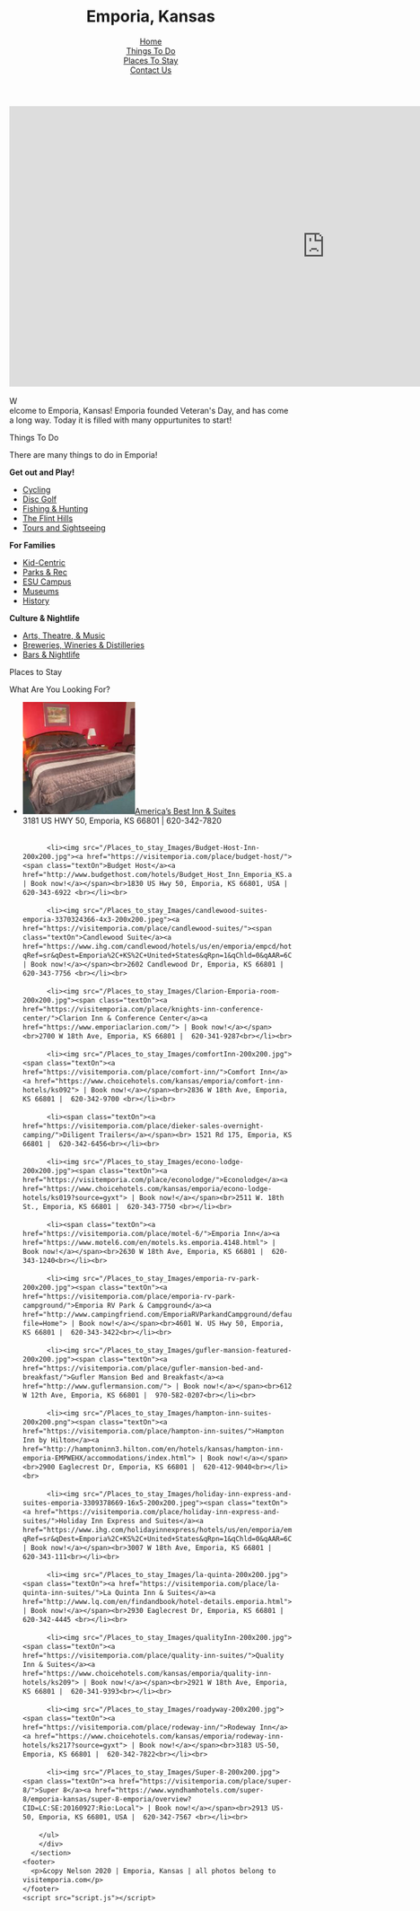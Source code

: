 <!DOCTYPE html>
<html>

<head>
	<meta charset="utf-8">
	<meta name="viewport" content="width=device-width">
	<link rel="apple-touch-icon" sizes="180x180" href="/apple-touch-icon.png">
	<link rel="icon" type="image/png" sizes="32x32" href="/favicon-32x32.png">
	<link rel="icon" type="image/png" sizes="16x16" href="/favicon-16x16.png">
	<link rel="manifest" href="/site.webmanifest">
	<title>Visit Emporia, Kansas</title>
	<link href="/style.css" rel="stylesheet" type="text/css" />
</head>

<body id="paper">
	<header id="header">
		<hgroup>
			<h1>Emporia, Kansas</h1>
		</hgroup>
		<nav>
			<div class="navlink">
				<a href="#">Home</a>
			</div>
			<div class="navlink">
				<a href="#todo">Things To Do</a>
			</div>
			<div class="navlink">
				<a href="#places">Places To Stay</a>
			</div>
			<div class="navlink">
				<a href="/otherPages/ContactUs.html">Contact Us</a>
			</div>
			<div class="float"></div>
		</nav>
	</header>
	<section id="main_background_pic">
   <iframe width="1124" height="500" src="https://www.youtube.com/embed/Hu_AEUic50Q?&autoplay=1&controls=0&&showinfo=0&loop=1" frameborder="0" allow="accelerometer; autoplay; encrypted-media; gyroscope; picture-in-picture" allowfullscreen></iframe>
	</section>
	<section class="info_on_emporia">
		<p class="text">W<br>elcome to Emporia, Kansas! Emporia founded Veteran's Day, and has come a long way. Today it is filled with many oppurtunites
			to start!</p>
	</section>
	<div class="thingstodo"><a name="todo">Things To Do</a></div>
	<section id="second_background_pic">
	</section>
	<section class="info_on_emporia2">
		<p id="labelForStuff">There are many things to do in Emporia!</p>
		<div class="floatys3">
			<p class="labels"><strong>Get out and Play!</strong></p>
        <ul class="floatys3">
          <li><a href="/otherPages/Play/cycling.html">Cycling</a></li>
          <li><a href="/otherPages/Play/DiscGolf.html">Disc Golf</a></li>
          <li><a href="/otherPages/Play/Fish.html">Fishing &amp Hunting</a></li>
          <li><a href="/otherPages/Play/FlintHills.html">The Flint Hills</a></li>
          <li><a href="/otherPages/Play/tours.html">Tours and Sightseeing</a></li>
        </ul>
      </div>
      <div class="floatys3">
        <p class="labels"><strong>For Families</strong></p>
        <ul class="floatys3">
          <li><a href="/otherPages/forFamilies/kid.html">Kid-Centric</a></li>
          <li><a href="/otherPages/forFamilies/park.html">Parks &amp Rec</a></li>
          <li><a href="/otherPages/forFamilies/esu.html">ESU Campus</a></li>
          <li><a href="/otherPages/forFamilies/Museums.html">Museums</a></li>
          <li><a href="/otherPages/forFamilies/history.html">History</a></li>
        </ul>
        </div>
      <div class="floatys3">
        <p class="labels"><strong>Culture &amp Nightlife</strong></p>
        <ul class="floatys3">
          <li><a href="/otherPages/nightLife/Arts.html">Arts, Theatre, &amp Music</a></li>
          <li><a href="/otherPages/nightLife/brews.html">Breweries, Wineries & Distilleries</a></li>
          <li><a href="/otherPages/nightLife/bars.html">Bars &amp Nightlife</a></li>
        </ul>
        </div>
    </section>
    <div class="thingstodo"><a name="places">Places to Stay</a></div>
    <section id="third_background_pic"><p>   </p></section>
    <section class="info_on_emporia1">
    <p id="labelForStuff">What Are You Looking For?</p>
		<div class="floatys1">
        <ul ><!--was considering making all of these have their own pages, but don't have enough time to implement all of it.-->
          <li><img src="/Places_to_stay_Images/americas-best-value-inn-200x200.jpg"><a href="https://visitemporia.com/place/americas-best-inn-suites/"><span class="textOn">America’s Best Inn & Suites</a></span><br>3181 US HWY 50, Emporia, KS 66801 |  620-342-7820 <br></li><br>

          <li><img src="/Places_to_stay_Images/Budget-Host-Inn-200x200.jpg"><a href="https://visitemporia.com/place/budget-host/"><span class="textOn">Budget Host</a><a href="http://www.budgethost.com/hotels/Budget_Host_Inn_Emporia_KS.aspx"> | Book now!</a></span><br>1830 US Hwy 50, Emporia, KS 66801, USA |  620-343-6922 <br></li><br>

          <li><img src="/Places_to_stay_Images/candlewood-suites-emporia-3370324366-4x3-200x200.jpeg"><a href="https://visitemporia.com/place/candlewood-suites/"><span class="textOn">Candlewood Suite</a><a href="https://www.ihg.com/candlewood/hotels/us/en/emporia/empcd/hoteldetail?qRef=sr&qDest=Emporia%2C+KS%2C+United+States&qRpn=1&qChld=0&qAAR=6CBARC&qSrt=sBR&qSHp=1&qSmP=3&qGRM=0&qLng=-96.181396&qRdU=1&qRms=1&srb_u=1&qAdlt=1&qPSt=0&qXT=0&qRtP=6CBARC&qLat=38.4039&qRRSrt=rt&qRad=30&qRpp=20&qBrs=hi.ex.rs.ic.cp.in.sb.cw.cv.6c.vn.ul.ki.sp.nd.ct&qWch=0"> | Book now!</a></span><br>2602 Candlewood Dr, Emporia, KS 66801 |  620-343-7756 <br></li><br>

          <li><img src="/Places_to_stay_Images/Clarion-Emporia-room-200x200.jpg"><span class="textOn"><a href="https://visitemporia.com/place/knights-inn-conference-center/">Clarion Inn & Conference Center</a><a href="https://www.emporiaclarion.com/"> | Book now!</a></span><br>2700 W 18th Ave, Emporia, KS 66801 |  620-341-9287<br></li><br>

          <li><img src="/Places_to_stay_Images/comfortInn-200x200.jpg"><span class="textOn"><a href="https://visitemporia.com/place/comfort-inn/">Comfort Inn</a><a href="https://www.choicehotels.com/kansas/emporia/comfort-inn-hotels/ks092"> | Book now!</a></span><br>2836 W 18th Ave, Emporia, KS 66801 |  620-342-9700 <br></li><br>

          <li><span class="textOn"><a href="https://visitemporia.com/place/dieker-sales-overnight-camping/">Diligent Trailers</a></span><br> 1521 Rd 175, Emporia, KS 66801 |  620-342-6456<br></li><br>

          <li><img src="/Places_to_stay_Images/econo-lodge-200x200.jpg"><span class="textOn"><a href="https://visitemporia.com/place/econolodge/">Econolodge</a><a href="https://www.choicehotels.com/kansas/emporia/econo-lodge-hotels/ks019?source=gyxt"> | Book now!</a></span><br>2511 W. 18th St., Emporia, KS 66801 |  620-343-7750 <br></li><br>

          <li><span class="textOn"><a href="https://visitemporia.com/place/motel-6/">Emporia Inn</a><a href="https://www.motel6.com/en/motels.ks.emporia.4148.html"> | Book now!</a></span><br>2630 W 18th Ave, Emporia, KS 66801 |  620-343-1240<br></li><br>

          <li><img src="/Places_to_stay_Images/emporia-rv-park-200x200.jpg"><span class="textOn"><a href="https://visitemporia.com/place/emporia-rv-park-campground/">Emporia RV Park & Campground</a><a href="http://www.campingfriend.com/EmporiaRVParkandCampground/default.asp?file=Home"> | Book now!</a></span><br>4601 W. US Hwy 50, Emporia, KS 66801 |  620-343-3422<br></li><br>

          <li><img src="/Places_to_stay_Images/gufler-mansion-featured-200x200.jpg"><span class="textOn"><a href="https://visitemporia.com/place/gufler-mansion-bed-and-breakfast/">Gufler Mansion Bed and Breakfast</a><a href="http://www.guflermansion.com/"> | Book now!</a></span><br>612 W 12th Ave, Emporia, KS 66801 |  970-582-0207<br></li><br>

          <li><img src="/Places_to_stay_Images/hampton-inn-suites-200x200.png"><span class="textOn"><a href="https://visitemporia.com/place/hampton-inn-suites/">Hampton Inn by Hilton</a><a href="http://hamptoninn3.hilton.com/en/hotels/kansas/hampton-inn-emporia-EMPWEHX/accommodations/index.html"> | Book now!</a></span><br>2900 Eaglecrest Dr, Emporia, KS 66801 |  620-412-9040<br></li><br>

          <li><img src="/Places_to_stay_Images/holiday-inn-express-and-suites-emporia-3309378669-16x5-200x200.jpeg"><span class="textOn"><a href="https://visitemporia.com/place/holiday-inn-express-and-suites/">Holiday Inn Express and Suites</a><a href="https://www.ihg.com/holidayinnexpress/hotels/us/en/emporia/empex/hoteldetail?qRef=sr&qDest=Emporia%2C+KS%2C+United+States&qRpn=1&qChld=0&qAAR=6CBARC&qSrt=sBR&qSHp=1&qSmP=3&qGRM=0&qLng=-96.181396&qRdU=1&qRms=1&srb_u=1&qAdlt=1&qPSt=0&qXT=0&qRtP=6CBARC&qLat=38.4039&qRRSrt=rt&qRad=30&qRpp=20&qBrs=hi.ex.rs.ic.cp.in.sb.cw.cv.6c.vn.ul.ki.sp.nd.ct&qWch=0"> | Book now!</a></span><br>3007 W 18th Ave, Emporia, KS 66801 |  620-343-111<br></li><br>

          <li><img src="/Places_to_stay_Images/la-quinta-200x200.jpg"><span class="textOn"><a href="https://visitemporia.com/place/la-quinta-inn-suites/">La Quinta Inn & Suites</a><a href="http://www.lq.com/en/findandbook/hotel-details.emporia.html"> | Book now!</a></span><br>2930 Eaglecrest Dr, Emporia, KS 66801 |  620-342-4445 <br></li><br>

          <li><img src="/Places_to_stay_Images/qualityInn-200x200.jpg"><span class="textOn"><a href="https://visitemporia.com/place/quality-inn-suites/">Quality Inn & Suites</a><a href="https://www.choicehotels.com/kansas/emporia/quality-inn-hotels/ks209"> | Book now!</a></span><br>2921 W 18th Ave, Emporia, KS 66801 |  620-341-9393<br></li><br>

          <li><img src="/Places_to_stay_Images/roadyway-200x200.jpg"><span class="textOn"><a href="https://visitemporia.com/place/rodeway-inn/">Rodeway Inn</a><a href="https://www.choicehotels.com/kansas/emporia/rodeway-inn-hotels/ks217?source=gyxt"> | Book now!</a></span><br>3183 US-50, Emporia, KS 66801 |  620-342-7822<br></li><br>

          <li><img src="/Places_to_stay_Images/Super-8-200x200.jpg"><span class="textOn"><a href="https://visitemporia.com/place/super-8/">Super 8</a><a href="https://www.wyndhamhotels.com/super-8/emporia-kansas/super-8-emporia/overview?CID=LC:SE:20160927:Rio:Local"> | Book now!</a></span><br>2913 US-50, Emporia, KS 66801, USA |  620-342-7567 <br></li><br>

        </ul>
        </div>
      </section>
    <footer>
      <p>&copy Nelson 2020 | Emporia, Kansas | all photos belong to visitemporia.com</p>
    </footer>
    <script src="script.js"></script>
  </body>
</html>

